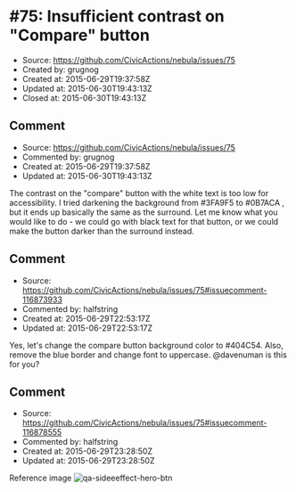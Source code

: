 # #75: Insufficient contrast on &quot;Compare&quot; button

* Source: https://github.com/CivicActions/nebula/issues/75
* Created by: grugnog
* Created at: 2015-06-29T19:37:58Z
* Updated at: 2015-06-30T19:43:13Z
* Closed at: 2015-06-30T19:43:13Z


## Comment

* Source: https://github.com/CivicActions/nebula/issues/75
* Commented by: grugnog
* Created at: 2015-06-29T19:37:58Z
* Updated at: 2015-06-30T19:43:13Z

The contrast on the &quot;compare&quot; button with the white text is too low for accessibility. I tried darkening the background from #3FA9F5  to #0B7ACA , but it ends up basically the same as the surround. Let me know what you would like to do - we could go with black text for that button, or we could make the button darker than the surround instead.


## Comment

* Source: https://github.com/CivicActions/nebula/issues/75#issuecomment-116873933
* Commented by: halfstring
* Created at: 2015-06-29T22:53:17Z
* Updated at: 2015-06-29T22:53:17Z

Yes, let&apos;s change the compare button background color to #404C54. Also, remove the blue border and change font to uppercase. @davenuman is this for you?


## Comment

* Source: https://github.com/CivicActions/nebula/issues/75#issuecomment-116878555
* Commented by: halfstring
* Created at: 2015-06-29T23:28:50Z
* Updated at: 2015-06-29T23:28:50Z

Reference image
![qa-sideeeffect-hero-btn](https://cloud.githubusercontent.com/assets/13037646/8420820/e7199bc4-1e7b-11e5-985f-6dc6f3173f35.jpg)



